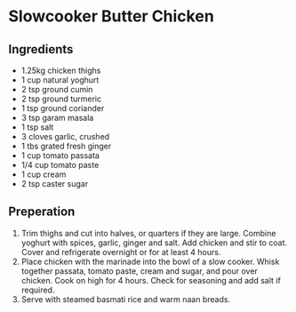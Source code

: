 # Slowcooker Butter Chicken

## Ingredients
* 1.25kg chicken thighs
* 1 cup natural yoghurt
* 2 tsp ground cumin
* 2 tsp ground turmeric
* 1 tsp ground coriander
* 3 tsp garam masala
* 1 tsp salt
* 3 cloves garlic, crushed
* 1 tbs grated fresh ginger
* 1 cup tomato passata
* 1/4 cup tomato paste
* 1 cup cream
* 2 tsp caster sugar

## Preperation
1. Trim thighs and cut into halves, or quarters if they are large. Combine yoghurt with spices, garlic, ginger and salt. Add chicken and stir to coat. Cover and refrigerate overnight or for at least 4 hours.
1. Place chicken with the marinade into the bowl of a slow cooker. Whisk together passata, tomato paste, cream and sugar, and pour over chicken. Cook on high for 4 hours. Check for seasoning and add salt if required.
1. Serve with steamed basmati rice and warm naan breads.
